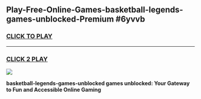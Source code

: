 
## Play-Free-Online-Games-basketball-legends-games-unblocked-Premium #6yvvb
<h3>
<a href="https://premium.freeplayer.one?title=basketball-legends-games-unblocked&ref=8M">CLICK TO PLAY</a></h3>
<hr>

<h3>
<a href="https://premium.freeplayer.one?title=basketball-legends-games-unblocked&ref=8M">CLICK 2 PLAY</a>
  
</h3>

<a href="https://premium.freeplayer.one?title=basketball-legends-games-unblocked&ref=8M"><img src="https://clearcache.store/games.png"></a>


**basketball-legends-games-unblocked games unblocked: Your Gateway to Fun and Accessible Online Gaming**
